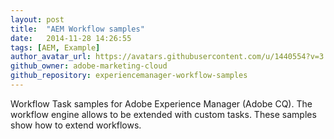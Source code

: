 ```yaml
---
layout: post
title:  "AEM Workflow samples"
date:   2014-11-28 14:26:55
tags: [AEM, Example]
author_avatar_url: https://avatars.githubusercontent.com/u/1440554?v=3
github_owner: adobe-marketing-cloud
github_repository: experiencemanager-workflow-samples
---
```


Workflow Task samples for Adobe Experience Manager (Adobe CQ). The workflow engine allows to be extended with custom tasks. These samples show how to extend workflows.